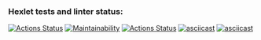 ### Hexlet tests and linter status:
[![Actions Status](https://github.com/DinarW/frontend-project-lvl1/workflows/hexlet-check/badge.svg)](https://github.com/DinarW/frontend-project-lvl1/actions)
[![Maintainability](https://api.codeclimate.com/v1/badges/a99a88d28ad37a79dbf6/maintainability)](https://codeclimate.com/github/codeclimate/codeclimate/maintainability)
[![Actions Status](https://github.com/DinarW/frontend-project-lvl1/workflows/github-action/badge.svg)](https://github.com/DinarW/frontend-project-lvl1/actions)
[![asciicast](https://asciinema.org/a/ETXN83zgVCwlX7NQx5OfjCyBR.svg)](https://asciinema.org/a/ETXN83zgVCwlX7NQx5OfjCyBR)
[![asciicast](https://asciinema.org/a/NCDlX1YSh9VI9blfW54GOUrqW.svg)](https://asciinema.org/a/NCDlX1YSh9VI9blfW54GOUrqW)